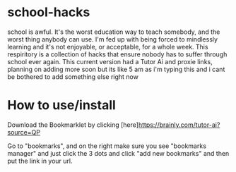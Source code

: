 # school-hacks
school is awful. It's the worst education way to teach somebody, and the worst thing anybody can use. I'm fed up with being forced to mindlessly learning and it's not enjoyable, or acceptable, for a whole week. This respiritory is a collection of hacks that ensure nobody has to suffer through school ever again. This current version had a Tutor Ai and proxie links, planning on adding more soon but its like 5 am as i'm typing this and i cant be bothered to add something else right now


# How to use/install
Download the Bookmarklet by clicking [here]https://brainly.com/tutor-ai?source=QP

Go to "bookmarks", and on the right make sure you see "bookmarks manager" and just click the 3 dots and click "add new bookmarks" and then put the link in your url.

